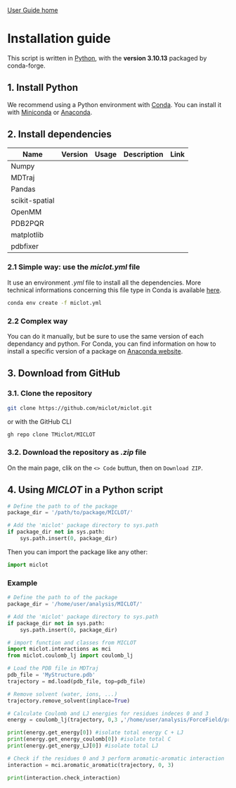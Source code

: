 [User Guide home](Manual.md)
# Installation guide

This script is written in [Python](https://www.python.org/), with the **version 3.10.13** packaged by conda-forge.

## 1. Install Python

We recommend using a Python environment with [Conda](https://docs.conda.io/projects/conda/en/stable/index.html). You can install it with [Miniconda](https://docs.conda.io/projects/miniconda/en/latest/) or [Anaconda](https://www.anaconda.com/download/).

## 2. Install dependencies

| Name   | Version | Usage | Description | Link |
| ------ | ------- | ----- | ----------- | ---- |
| Numpy  |||||
| MDTraj |||||
| Pandas |||||
| scikit-spatial |||||
| OpenMM |||||
| PDB2PQR |||||
| matplotlib |||||
| pdbfixer |||||

### 2.1 Simple way: use the *miclot.yml* file

It use an environment *.yml* file to install all the dependencies.
More technical informations concerning this file type in Conda is available [here](https://conda.io/projects/conda/en/latest/user-guide/tasks/manage-environments.html#creating-an-environment-from-an-environment-yml-file).

```bash
conda env create -f miclot.yml
```

### 2.2 Complex way

You can do it manually, but be sure to use the same version of each dependancy and python.
For Conda, you can find information on how to install a specific version of a package on [Anaconda website](https://anaconda.org/).


## 3. Download from GitHub

### 3.1. Clone the repository

```bash
git clone https://github.com/miclot/miclot.git
```

or with the GitHub CLI

```bash
gh repo clone TMiclot/MICLOT
```

### 3.2. Download the repository as *.zip* file

On the main page, clik on the `<> Code` buttun, then on `Download ZIP`.


## 4. Using *MICLOT* in a Python script

```python
# Define the path to of the package
package_dir = '/path/to/package/MICLOT/'

# Add the 'miclot' package directory to sys.path
if package_dir not in sys.path:
    sys.path.insert(0, package_dir)
```

Then you can import the package like any other:

```python
import miclot
```
    
### Example

```python
# Define the path to of the package
package_dir = '/home/user/analysis/MICLOT/'

# Add the 'miclot' package directory to sys.path
if package_dir not in sys.path:
    sys.path.insert(0, package_dir)

# import function and classes from MICLOT
import miclot.interactions as mci
from miclot.coulomb_lj import coulomb_lj

# Load the PDB file in MDTraj
pdb_file = 'MyStructure.pdb'
trajectory = md.load(pdb_file, top=pdb_file)

# Remove solvent (water, ions, ...)
trajectory.remove_solvent(inplace=True)

# Calculate Coulomb and LJ energies for residues indeces 0 and 3
energy = coulomb_lj(trajectory, 0,3 ,'/home/user/analysis/ForceField/protein.ff14SB.xml')

print(energy.get_energy[0]) #isolate total energy C + LJ
print(energy.get_energy_coulomb[0]) #isolate total C
print(energy.get_energy_LJ[0]) #isolate total LJ

# Check if the residues 0 and 3 perform aromatic-aromatic interaction
interaction = mci.aromatic_aromatic(trajectory, 0, 3)

print(interaction.check_interaction)
```

